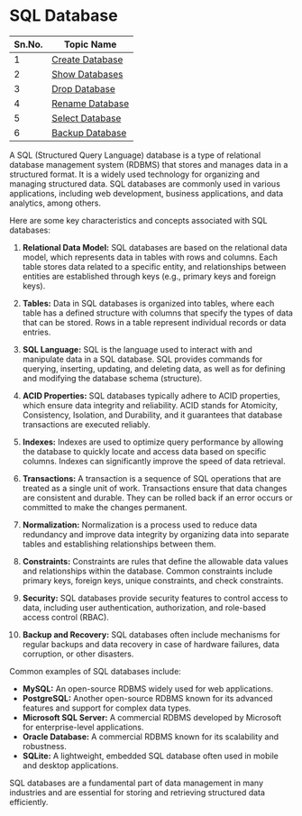 # SQL Database

| Sn.No. | Topic Name       |
|--------|------------------|
| 1      | [Create Database](SQLCreateDatabase.md)     |
| 2      | [Show Databases](SQLShowDatabases.md)       |
| 3      | [Drop Database](SQLDropDatabase.md)           |
| 4      | [Rename Database](SQLRenameDatabase.md)     |
| 5      | [Select Database](SQLSelectDatabase.md)     |
| 6      | [Backup Database](SQLBackupDatabase.md)     |




A SQL (Structured Query Language) database is a type of relational database management system (RDBMS) that stores and manages data in a structured format. It is a widely used technology for organizing and managing structured data. SQL databases are commonly used in various applications, including web development, business applications, and data analytics, among others.

Here are some key characteristics and concepts associated with SQL databases:

1. **Relational Data Model:** SQL databases are based on the relational data model, which represents data in tables with rows and columns. Each table stores data related to a specific entity, and relationships between entities are established through keys (e.g., primary keys and foreign keys).

2. **Tables:** Data in SQL databases is organized into tables, where each table has a defined structure with columns that specify the types of data that can be stored. Rows in a table represent individual records or data entries.

3. **SQL Language:** SQL is the language used to interact with and manipulate data in a SQL database. SQL provides commands for querying, inserting, updating, and deleting data, as well as for defining and modifying the database schema (structure).

4. **ACID Properties:** SQL databases typically adhere to ACID properties, which ensure data integrity and reliability. ACID stands for Atomicity, Consistency, Isolation, and Durability, and it guarantees that database transactions are executed reliably.

5. **Indexes:** Indexes are used to optimize query performance by allowing the database to quickly locate and access data based on specific columns. Indexes can significantly improve the speed of data retrieval.

6. **Transactions:** A transaction is a sequence of SQL operations that are treated as a single unit of work. Transactions ensure that data changes are consistent and durable. They can be rolled back if an error occurs or committed to make the changes permanent.

7. **Normalization:** Normalization is a process used to reduce data redundancy and improve data integrity by organizing data into separate tables and establishing relationships between them.

8. **Constraints:** Constraints are rules that define the allowable data values and relationships within the database. Common constraints include primary keys, foreign keys, unique constraints, and check constraints.

9. **Security:** SQL databases provide security features to control access to data, including user authentication, authorization, and role-based access control (RBAC).

10. **Backup and Recovery:** SQL databases often include mechanisms for regular backups and data recovery in case of hardware failures, data corruption, or other disasters.

Common examples of SQL databases include:

- **MySQL:** An open-source RDBMS widely used for web applications.
- **PostgreSQL:** Another open-source RDBMS known for its advanced features and support for complex data types.
- **Microsoft SQL Server:** A commercial RDBMS developed by Microsoft for enterprise-level applications.
- **Oracle Database:** A commercial RDBMS known for its scalability and robustness.
- **SQLite:** A lightweight, embedded SQL database often used in mobile and desktop applications.

SQL databases are a fundamental part of data management in many industries and are essential for storing and retrieving structured data efficiently.

